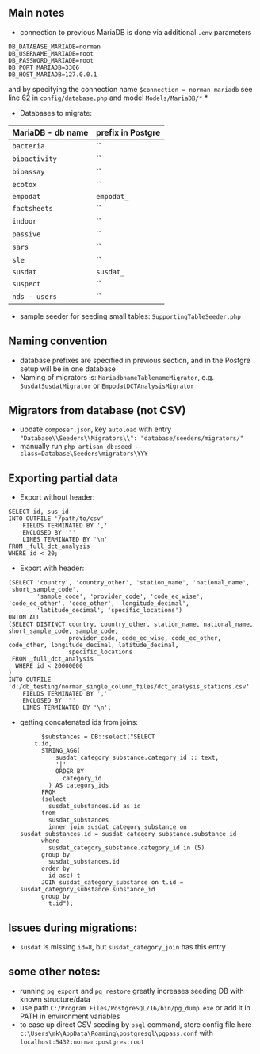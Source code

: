 ## Main notes
* connection to previous MariaDB is done via additional `.env` parameters
```
DB_DATABASE_MARIADB=norman
DB_USERNAME_MARIADB=root
DB_PASSWORD_MARIADB=root
DB_PORT_MARIADB=3306
DB_HOST_MARIADB=127.0.0.1
```
and by specifying the connection name `$connection = norman-mariadb` see line 62 in `config/database.php` and model `Models/MariaDB/*`
* 
* Databases to migrate:

| MariaDB - db name | prefix in Postgre |
| ----------------- | ----------------- |
| `bacteria   `     | ``                |
| `bioactivity`     | ``                |
| `bioassay   `     | ``                |
| `ecotox     `     | ``                |
| `empodat    `     | `empodat_`        |
| `factsheets `     | ``                |
| `indoor     `     | ``                |
| `passive    `     | ``                |
| `sars       `     | ``                |
| `sle        `     | ``                |
| `susdat     `     | `susdat_`         |
| `suspect    `     | ``                |
| `nds - users`     | ``                |

* sample seeder for seeding small tables: `SupportingTableSeeder.php`

## Naming convention
* database prefixes are specified in previous section, and in the Postgre setup will be in one database
* Naming of migrators is: `MariadbnameTablenameMigrator`, e.g. `SusdatSusdatMigrator` or `EmpodatDCTAnalysisMigrator`

## Migrators from database (not CSV)
* update `composer.json`, key `autoload` with entry `"Database\\Seeders\\Migrators\\": "database/seeders/migrators/"`
* manually run `php artisan db:seed --class=Database\Seeders\migrators\YYY`


## Exporting partial data
* Export without header:
```
SELECT id, sus_id
INTO OUTFILE '/path/to/csv'
    FIELDS TERMINATED BY ','
    ENCLOSED BY '"'
    LINES TERMINATED BY '\n'
FROM _full_dct_analysis
WHERE id < 20;
```
* Export with header:
```
(SELECT 'country', 'country_other', 'station_name', 'national_name', 'short_sample_code',
        'sample_code', 'provider_code', 'code_ec_wise', 'code_ec_other', 'code_other', 'longitude_decimal',
        'latitude_decimal', 'specific_locations')
UNION ALL
(SELECT DISTINCT country, country_other, station_name, national_name, short_sample_code, sample_code,
                 provider_code, code_ec_wise, code_ec_other, code_other, longitude_decimal, latitude_decimal,
                 specific_locations
 FROM _full_dct_analysis
  WHERE id < 20000000
)
INTO OUTFILE 'd:/db_testing/norman_single_column_files/dct_analysis_stations.csv'
    FIELDS TERMINATED BY ','
    ENCLOSED BY '"'
    LINES TERMINATED BY '\n';
```
* getting concatenated ids from joins:
  ```
        $substances = DB::select("SELECT
      t.id,
        STRING_AGG(
            susdat_category_substance.category_id :: text,
            '|'
            ORDER BY
              category_id
          ) AS category_ids
        FROM
        (select
          susdat_substances.id as id
        from
          susdat_substances
          inner join susdat_category_substance on susdat_substances.id = susdat_category_substance.substance_id
        where
          susdat_category_substance.category_id in (5)
        group by
          susdat_substances.id
        order by
          id asc) t
        JOIN susdat_category_substance on t.id = susdat_category_substance.substance_id
        group by
          t.id");
  ```

## Issues during migrations:
* `susdat` is missing `id=8`, but `susdat_category_join` has this entry

## some other notes:
* running `pg_export` and `pg_restore` greatly increases seeding DB with known structure/data
* use path `C:/Program Files/PostgreSQL/16/bin/pg_dump.exe` or add it in PATH in environment variables
* to ease up direct CSV seeding by `psql` command, store config file here `c:\Users\mk\AppData\Roaming\postgresql\pgpass.conf` with `localhost:5432:norman:postgres:root`